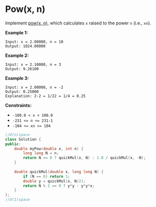 # Pow(x, n)

Implement [pow(x, n)](http://www.cplusplus.com/reference/valarray/pow/), which calculates `x` raised to the power `n` (i.e., `xn`).

 

**Example 1:**

```
Input: x = 2.00000, n = 10
Output: 1024.00000
```

**Example 2:**

```
Input: x = 2.10000, n = 3
Output: 9.26100
```

**Example 3:**

```
Input: x = 2.00000, n = -2
Output: 0.25000
Explanation: 2-2 = 1/22 = 1/4 = 0.25
```

 

**Constraints:**

- `-100.0 < x < 100.0`
- `-231 <= n <= 231-1`
- `-104 <= xn <= 104`

```c++
//O(n)space
class Solution {
public:
    double myPow(double x, int n) {
        long long N = n;
        return N >= 0 ? quickMul(x, N) : 1.0 / quickMul(x, -N);
    }
    
    double quickMul(double x, long long N) {
        if (N == 0) return 1;
        double y = quickMul(x, N/2);
        return N % 2 == 0 ? y*y : y*y*x;
    }
};
//O(1)space
```

